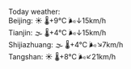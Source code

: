 Today weather:  
Beijing: ☀️ 🌡️+9°C 🌬️↓15km/h  
Tianjin: 🌫  🌡️+4°C 🌬️↓15km/h  
Shijiazhuang: 🌫  🌡️+4°C 🌬️↘7km/h  
Tangshan: ☀️ 🌡️+8°C 🌬️↙21km/h  
